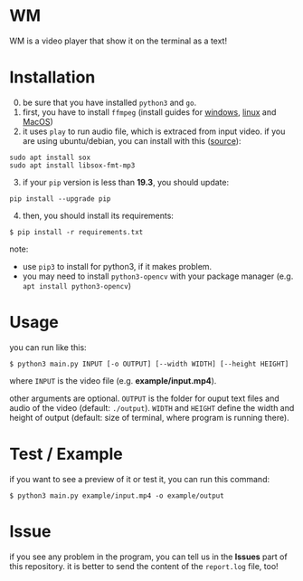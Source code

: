 # WM
WM is a video player that show it on the terminal as a text!

# Installation
0. be sure that you have installed `python3` and `go`.
1. first, you have to install `ffmpeg` (install guides for [windows](http://letmegooglethat.com/?q=how+to+install+ffmpeg+on+windows), [linux](http://letmegooglethat.com/?q=how+to+install+ffmpeg+on+linux) and [MacOS](http://letmegooglethat.com/?q=how+to+install+ffmpeg+on+MacOS))
2. it uses `play` to run audio file, which is extraced from input video. if you are using ubuntu/debian, you can install with this ([source](https://askubuntu.com/questions/920539/how-do-you-play-a-sound-from-the-terminal])):
```
sudo apt install sox
sudo apt install libsox-fmt-mp3
```
3. if your `pip` version is less than **19.3**, you should update:
```
pip install --upgrade pip
```
4. then, you should install its requirements:
```
$ pip install -r requirements.txt
```

note: 
- use `pip3` to install for python3, if it makes problem.
- you may need to install `python3-opencv` with your package manager (e.g. `apt install python3-opencv`)

# Usage

you can run like this:
```
$ python3 main.py INPUT [-o OUTPUT] [--width WIDTH] [--height HEIGHT]
```
where `INPUT` is the video file (e.g. **example/input.mp4**).

other arguments are optional. `OUTPUT` is the folder for ouput text files and audio of the video (default: `./output`).
`WIDTH` and `HEIGHT` define the width and height of output (default: size of terminal, where program is running there).

# Test / Example
if you want to see a preview of it or test it, you can run this command:
```
$ python3 main.py example/input.mp4 -o example/output
```
# Issue
if you see any problem in the program, you can tell us in the **Issues** part of this repository.
it is better to send the content of the `report.log` file, too!
